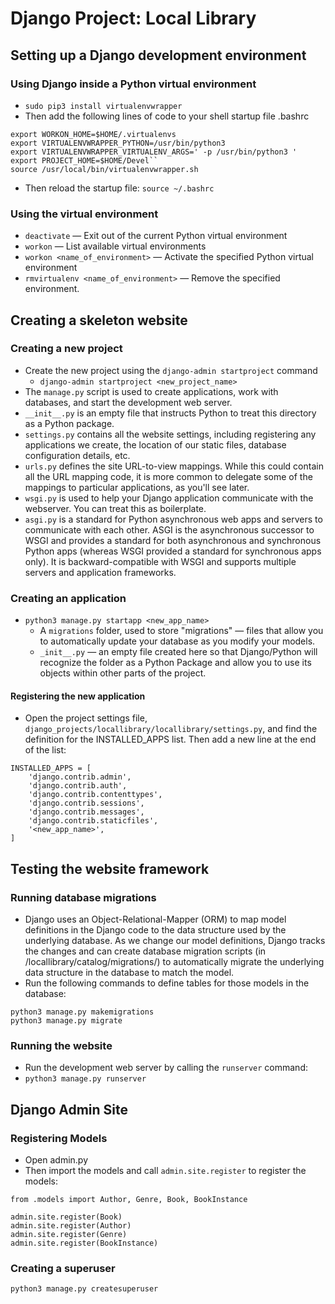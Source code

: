 # Django Project: Local Library

## Setting up a Django development environment

### Using Django inside a Python virtual environment
- ``sudo pip3 install virtualenvwrapper``
- Then add the following lines of code to your shell startup file .bashrc
````
export WORKON_HOME=$HOME/.virtualenvs
export VIRTUALENVWRAPPER_PYTHON=/usr/bin/python3
export VIRTUALENVWRAPPER_VIRTUALENV_ARGS=' -p /usr/bin/python3 '
export PROJECT_HOME=$HOME/Devel``
source /usr/local/bin/virtualenvwrapper.sh
````
- Then reload the startup file: ``source ~/.bashrc``

### Using the virtual environment
- ``deactivate`` — Exit out of the current Python virtual environment
- ``workon`` — List available virtual environments
- ``workon <name_of_environment>`` — Activate the specified Python virtual environment
- ``rmvirtualenv <name_of_environment>`` — Remove the specified environment.

## Creating a skeleton website

### Creating a new project
-  Create the new project using the ``django-admin startproject`` command
    - ``django-admin startproject <new_project_name>``
- The ``manage.py`` script is used to create applications, work with databases, and start the development web server. 
-  ``__init__.py`` is an empty file that instructs Python to treat this directory as a Python package.
- ``settings.py`` contains all the website settings, including registering any applications we create, the location of our static files, database configuration details, etc.  
- ``urls.py`` defines the site URL-to-view mappings. While this could contain all the URL mapping code, it is more common to delegate some of the mappings to particular applications, as you'll see later.
- ``wsgi.py`` is used to help your Django application communicate with the webserver. You can treat this as boilerplate.
- ``asgi.py`` is a standard for Python asynchronous web apps and servers to communicate with each other. ASGI is the asynchronous successor to WSGI and provides a standard for both asynchronous and synchronous Python apps (whereas WSGI provided a standard for synchronous apps only). It is backward-compatible with WSGI and supports multiple servers and application frameworks.

### Creating an application
- ``python3 manage.py startapp <new_app_name>``
    - A ``migrations`` folder, used to store "migrations" — files that allow you to automatically update your database as you modify your models. 
    - ``_init__.py`` — an empty file created here so that Django/Python will recognize the folder as a Python Package and allow you to use its objects within other parts of the project.

#### Registering the new application
- Open the project settings file, ``django_projects/locallibrary/locallibrary/settings.py``, and find the definition for the INSTALLED_APPS list. Then add a new line at the end of the list:
```` 
INSTALLED_APPS = [
    'django.contrib.admin',
    'django.contrib.auth',
    'django.contrib.contenttypes',
    'django.contrib.sessions',
    'django.contrib.messages',
    'django.contrib.staticfiles',
    '<new_app_name>', 
]
````

## Testing the website framework

###  Running database migrations 
- Django uses an Object-Relational-Mapper (ORM) to map model definitions in the Django code to the data structure used by the underlying database. As we change our model definitions, Django tracks the changes and can create database migration scripts (in /locallibrary/catalog/migrations/) to automatically migrate the underlying data structure in the database to match the model.
- Run the following commands to define tables for those models in the database:
````
python3 manage.py makemigrations
python3 manage.py migrate
````

### Running the website
- Run the development web server by calling the ``runserver`` command:
- ``python3 manage.py runserver``

## Django Admin Site

### Registering Models
- Open admin.py
- Then import the models and call ``admin.site.register`` to register the models:
````
from .models import Author, Genre, Book, BookInstance

admin.site.register(Book)
admin.site.register(Author)
admin.site.register(Genre)
admin.site.register(BookInstance)

````

### Creating a superuser
``python3 manage.py createsuperuser``